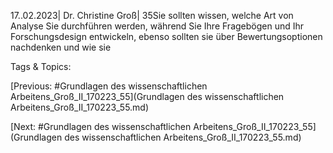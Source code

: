 17..02.2023| Dr. Christine Groß| 35Sie sollten wissen, welche Art von Analyse Sie 
durchführen werden, während Sie Ihre 
Fragebögen und Ihr Forschungsdesign 
entwickeln, ebenso sollten sie über 
Bewertungsoptionen nachdenken und wie sie 

   Tags & Topics:
   

[Previous: #Grundlagen des wissenschaftlichen Arbeitens_Groß_II_170223_55](Grundlagen des wissenschaftlichen Arbeitens_Groß_II_170223_55.md)

[Next: #Grundlagen des wissenschaftlichen Arbeitens_Groß_II_170223_55](Grundlagen des wissenschaftlichen Arbeitens_Groß_II_170223_55.md)